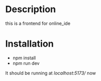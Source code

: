 # Description
this is a frontend for online_ide


# Installation
- npm install
- npm run dev

It should be running at *localhost:5173/* now
